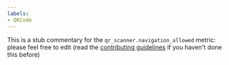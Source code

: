 ```yaml
---
labels:
- QRCode
---
```

This is a stub commentary for the `qr_scanner.navigation_allowed` metric: please feel free to edit (read the
[contributing guidelines](https://github.com/mozilla/glean-annotations/blob/main/CONTRIBUTING.md)
if you haven't done this before)
